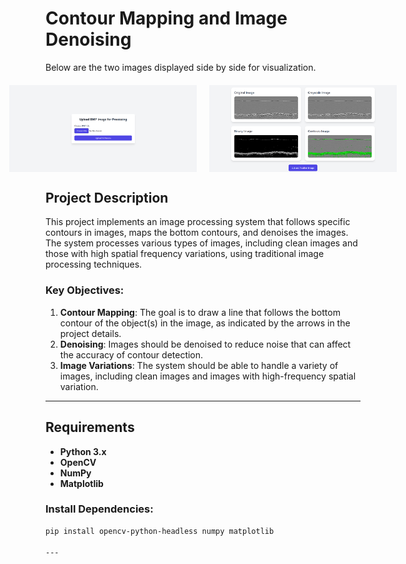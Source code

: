 # Contour Mapping and Image Denoising

Below are the two images displayed side by side for visualization.

<div style="display: flex; justify-content: center; gap: 20px; margin-top: 20px;">
    <img src="res.png" alt="Original Image" width="300">
    <img src="result.png" alt="Processed Image" width="300">
</div>


## Project Description

This project implements an image processing system that follows specific contours in images, maps the bottom contours, and denoises the images. The system processes various types of images, including clean images and those with high spatial frequency variations, using traditional image processing techniques.

### Key Objectives:
1. **Contour Mapping**: The goal is to draw a line that follows the bottom contour of the object(s) in the image, as indicated by the arrows in the project details.
2. **Denoising**: Images should be denoised to reduce noise that can affect the accuracy of contour detection.
3. **Image Variations**: The system should be able to handle a variety of images, including clean images and images with high-frequency spatial variation.

---

## Requirements

- **Python 3.x** 
- **OpenCV**
- **NumPy**
- **Matplotlib**

### Install Dependencies:

```bash
pip install opencv-python-headless numpy matplotlib

---



